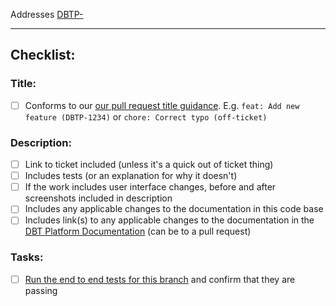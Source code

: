 Addresses [DBTP-<ticket>](https://uktrade.atlassian.net/browse/DBTP-<ticket>)

---
## Checklist:

### Title:
- [ ] Conforms to our [our pull request title guidance](https://uktrade.atlassian.net/wiki/spaces/DBTP/pages/4402020487/Git+housekeeping#Pull-request-titles). E.g. `feat: Add new feature (DBTP-1234)` or `chore: Correct typo (off-ticket)`
### Description:
- [ ] Link to ticket included (unless it's a quick out of ticket thing)
- [ ] Includes tests (or an explanation for why it doesn't)
- [ ] If the work includes user interface changes, before and after screenshots included in description
- [ ] Includes any applicable changes to the documentation in this code base
- [ ] Includes link(s) to any applicable changes to the documentation in the [DBT Platform Documentation](https://platform.readme.trade.gov.uk/) (can be to a pull request)
### Tasks:
- [ ] [Run the end to end tests for this branch]([https://github.com/uktrade/platform-tools?tab=readme-ov-file#regression-tests](https://github.com/uktrade/platform-end-to-end-tests?tab=readme-ov-file#running-the-tests)) and confirm that they are passing

